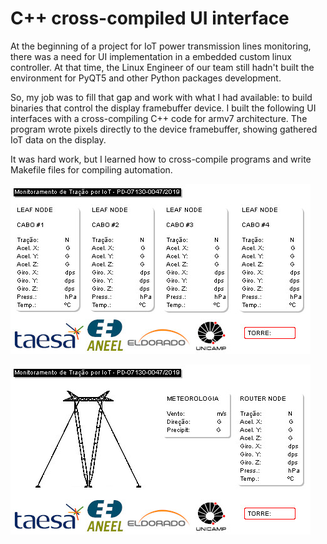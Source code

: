 # C++ cross-compiled UI interface

At the beginning of a project for IoT power transmission lines monitoring, there was a need for UI implementation in a embedded custom linux controller. At that time, the Linux Engineer of our team still hadn't built the environment for PyQT5 and other Python packages development.

So, my job was to fill that gap and work with what I had available: to build binaries that control the display framebuffer device. I built the following UI interfaces with a cross-compiling C++ code for armv7 architecture. The program wrote pixels directly to the device framebuffer, showing gathered IoT data on the display.

It was hard work, but I learned how to cross-compile programs and write Makefile files for compiling automation.

![](./images/8_1.jpg)

![](./images/8_2.jpg)
